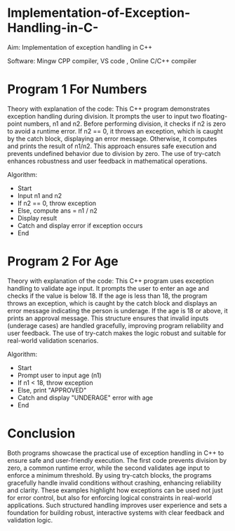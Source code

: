 # Implementation-of-Exception-Handling-in-C-

Aim: Implementation of exception handling in C++

Software: Mingw CPP compiler, VS code , Online C/C++ compiler

# Program 1 For Numbers
Theory with explanation of the code:
This C++ program demonstrates exception handling during division. It prompts the user to input two floating-point numbers, n1 and n2. Before performing division, it checks if n2 is zero to avoid a runtime error. If n2 == 0, it throws an exception, which is caught by the catch block, displaying an error message. Otherwise, it computes and prints the result of n1/n2. This approach ensures safe execution and prevents undefined behavior due to division by zero. The use of try-catch enhances robustness and user feedback in mathematical operations.

Algorithm:
- Start
- Input n1 and n2
- If n2 == 0, throw exception
- Else, compute ans = n1 / n2
- Display result
- Catch and display error if exception occurs
- End


# Program 2 For Age
Theory with explanation of the code:
This C++ program uses exception handling to validate age input. It prompts the user to enter an age and checks if the value is below 18. If the age is less than 18, the program throws an exception, which is caught by the catch block and displays an error message indicating the person is underage. If the age is 18 or above, it prints an approval message. This structure ensures that invalid inputs (underage cases) are handled gracefully, improving program reliability and user feedback. The use of try-catch makes the logic robust and suitable for real-world validation scenarios.

Algorithm:
- Start
- Prompt user to input age (n1)
- If n1 < 18, throw exception
- Else, print "APPROVED"
- Catch and display "UNDERAGE" error with age
- End

# Conclusion
Both programs showcase the practical use of exception handling in C++ to ensure safe and user-friendly execution. The first code prevents division by zero, a common runtime error, while the second validates age input to enforce a minimum threshold. By using try-catch blocks, the programs gracefully handle invalid conditions without crashing, enhancing reliability and clarity. These examples highlight how exceptions can be used not just for error control, but also for enforcing logical constraints in real-world applications. Such structured handling improves user experience and sets a foundation for building robust, interactive systems with clear feedback and validation logic.
